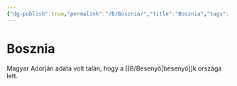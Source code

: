 ```yaml
---
{"dg-publish":true,"permalink":"/B/Bosznia/","title":"Bosznia","tags":["dg_uploaded"],"created":"2023-11-21T10:10","updated":"2023-11-21T10:10"}
---
```



# Bosznia

Magyar Adorján adata volt talán, hogy a [[B/Besenyő\|besenyő]]k országa lett.  